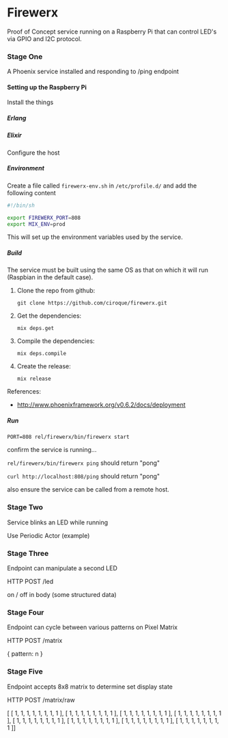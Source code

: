 # Firewerx

Proof of Concept service running on a Raspberry Pi that can control LED's via GPIO and I2C protocol.
 
### Stage One
A Phoenix service installed and responding to /ping endpoint

#### Setting up the Raspberry Pi

Install the things

##### Erlang

##### Elixir

Configure the host

##### Environment

Create a file called `firewerx-env.sh` in `/etc/profile.d/` and add the following content

```bash
#!/bin/sh

export FIREWERX_PORT=808
export MIX_ENV=prod

```

This will set up the environment variables used by the service.

##### Build

The service must be built using the same OS as that on which it will run (Raspbian in the default case).
 
1. Clone the repo from github:

    `git clone https://github.com/ciroque/firewerx.git`
    
1. Get the dependencies:

    `mix deps.get`
    
1. Compile the dependencies:

    `mix deps.compile`
    
1. Create the release:
 
    `mix release`
    
    
References: 
 - http://www.phoenixframework.org/v0.6.2/docs/deployment
 
##### Run

`PORT=808 rel/firewerx/bin/firewerx start`

confirm the service is running...

`rel/firewerx/bin/firewerx ping` should return "pong"

`curl http://localhost:808/ping` should return "pong"

also ensure the service can be called from a remote host.

### Stage Two
Service blinks an LED while running

Use Periodic Actor (example)

### Stage Three
Endpoint can manipulate a second LED

HTTP POST /led 

on / off in body (some structured data)

### Stage Four 
Endpoint can cycle between various patterns on Pixel Matrix

HTTP POST /matrix

{ pattern: n }

### Stage Five
Endpoint accepts 8x8 matrix to determine set display state

HTTP POST /matrix/raw

[ [ 1, 1, 1, 1, 1, 1, 1, 1 ], [ 1, 1, 1, 1, 1, 1, 1, 1 ], [ 1, 1, 1, 1, 1, 1, 1, 1 ], [ 1, 1, 1, 1, 1, 1, 1, 1 ], [ 1, 1, 1, 1, 1, 1, 1, 1 ], [ 1, 1, 1, 1, 1, 1, 1, 1 ], [ 1, 1, 1, 1, 1, 1, 1, 1 ], [ 1, 1, 1, 1, 1, 1, 1, 1 ]]
